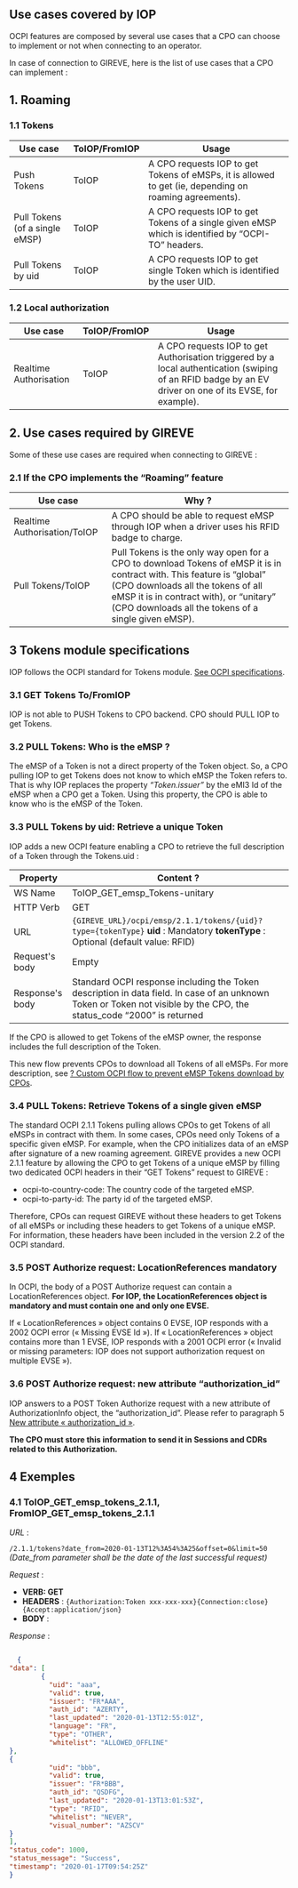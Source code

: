 ## Use cases covered by IOP

OCPI features are composed by several use cases that a CPO can choose to implement or not when connecting to an operator.

In case of connection to GIREVE, here is the list of use cases that a CPO can implement :

## 1. Roaming

### 1.1 Tokens

| Use case | ToIOP/FromIOP | Usage |
| ----------- | ----------- | ----------- |
| Push Tokens | ToIOP | A CPO requests IOP to get Tokens of eMSPs, it is allowed to get (ie, depending on roaming agreements). |
| Pull Tokens (of a single eMSP) | ToIOP | A CPO requests IOP to get Tokens of a single given eMSP which is identified by “OCPI-TO” headers. |
| Pull Tokens by uid | ToIOP | A CPO requests IOP to get single Token which is identified by the user UID. |

### 1.2 Local authorization

| Use case | ToIOP/FromIOP | Usage |
| ----------- | ----------- | ----------- |
| Realtime Authorisation | ToIOP | A CPO requests IOP to get Authorisation triggered by a local authentication (swiping of an RFID badge by an EV driver on one of its EVSE, for example). |

## 2. Use cases required by GIREVE

Some of these use cases are required when connecting to GIREVE :

### 2.1 If the CPO implements the “Roaming” feature

| Use case |  Why ? | 
| ----------- | ----------- |
| Realtime Authorisation/ToIOP | A CPO should be able to request eMSP through IOP when a driver uses his RFID badge to charge. | 
| Pull Tokens/ToIOP | Pull Tokens is the only way open for a CPO to download Tokens of eMSP it is in contract with. This feature is “global” (CPO downloads all the tokens of all eMSP it is in contract with), or “unitary” (CPO downloads all the tokens of a single given eMSP). |

## 3 Tokens module specifications

IOP follows the OCPI standard for Tokens module. [See OCPI specifications](https://github.com/ocpi/ocpi/blob/release-2.1.1-bugfixes/mod_tokens.md).

### 3.1 GET Tokens To/FromIOP

IOP is not able to PUSH Tokens to CPO backend. CPO should PULL IOP to get Tokens.

### 3.2 PULL Tokens: Who is the eMSP ?

The eMSP of a Token is not a direct property of the Token object. So, a CPO pulling IOP to get Tokens does not know to which eMSP the Token refers to. That is why IOP replaces the property *“Token.issuer”* by the eMI3 Id of the eMSP when a CPO get a Token. Using this property, the CPO is able to know who is the eMSP of the Token.

### 3.3 PULL Tokens by uid: Retrieve a unique Token

IOP adds a new OCPI feature enabling a CPO to retrieve the full description of a Token through the Tokens.uid :

| Property |  Content ? |
| ----------- | ----------- |
| WS Name | ToIOP_GET_emsp_Tokens-unitary |
| HTTP Verb | GET |
| URL | `{GIREVE_URL}/ocpi/emsp/2.1.1/tokens/{uid}?type={tokenType}` **uid** : Mandatory **tokenType** : Optional (default value: RFID) |
| Request's body | Empty |
| Response's body | Standard OCPI response including the Token description in data field. In case of an unknown Token or Token not visible by the CPO, the status_code “2000” is returned |

If the CPO is allowed to get Tokens of the eMSP owner, the response includes the full description of the Token.

This new flow prevents CPOs to download all Tokens of all eMSPs. For more description, see [? Custom OCPI flow to prevent eMSP Tokens download by CPOs]().

### 3.4 PULL Tokens: Retrieve Tokens of a single given eMSP

The standard OCPI 2.1.1 Tokens pulling allows CPOs to get Tokens of all eMSPs in contract with them.
In some cases, CPOs need only Tokens of a specific given eMSP. For example, when the CPO initializes data of an eMSP after signature of a new roaming agreement.
GIREVE provides a new OCPI 2.1.1 feature by allowing the CPO to get Tokens of a unique eMSP by filling two dedicated OCPI headers in their “GET Tokens” request to GIREVE :

- ocpi-to-country-code: The country code of the targeted eMSP.
- ocpi-to-party-id: The party id of the targeted eMSP.
  
Therefore, CPOs can request GIREVE without these headers to get Tokens of all eMSPs or including these headers to get Tokens of a unique eMSP.
For information, these headers have been included in the version 2.2 of the OCPI standard.

### 3.5 POST Authorize request: LocationReferences mandatory

In OCPI, the body of a POST Authorize request can contain a LocationReferences object.
**For IOP, the LocationReferences object is mandatory and must contain one and only one EVSE.**

If « LocationReferences » object contains 0 EVSE, IOP responds with a 2002 OCPI error (« Missing EVSE Id »).
If « LocationReferences » object contains more than 1 EVSE, IOP responds with a 2001 OCPI error (« Invalid or missing parameters: IOP does not support authorization request on multiple EVSE »).

### 3.6 POST Authorize request: new attribute “authorization_id”

IOP answers to a POST Token Authorize request with a new attribute of AuthorizationInfo object, the “authorization_id”. Please refer to paragraph 5 [New attribute « authorization_id »](checkup_edits.md).

**The CPO must store this information to send it in Sessions and CDRs related to this Authorization.**

## 4 Exemples

### 4.1 ToIOP_GET_emsp_tokens_2.1.1, FromIOP_GET_emsp_tokens_2.1.1

*URL* :

`/2.1.1/tokens?date_from=2020-01-13T12%3A54%3A25&offset=0&limit=50`
*(Date_from parameter shall be the date of the last successful request)*

*Request* :

- **VERB: GET**
- **HEADERS** : `{Authorization:Token xxx-xxx-xxx}{Connection:close}{Accept:application/json}`
- **BODY** :

*Response* :
```json

  {
"data": [
        {
          "uid": "aaa",
          "valid": true,
          "issuer": "FR*AAA",
          "auth_id": "AZERTY",
          "last_updated": "2020-01-13T12:55:01Z",
          "language": "FR",
          "type": "OTHER",
          "whitelist": "ALLOWED_OFFLINE"
},
{
          "uid": "bbb",
          "valid": true,
          "issuer": "FR*BBB",
          "auth_id": "QSDFG",
          "last_updated": "2020-01-13T13:01:53Z",
          "type": "RFID",
          "whitelist": "NEVER",
          "visual_number": "AZSCV"
}
],
"status_code": 1000,
"status_message": "Success",
"timestamp": "2020-01-17T09:54:25Z"
}

```
